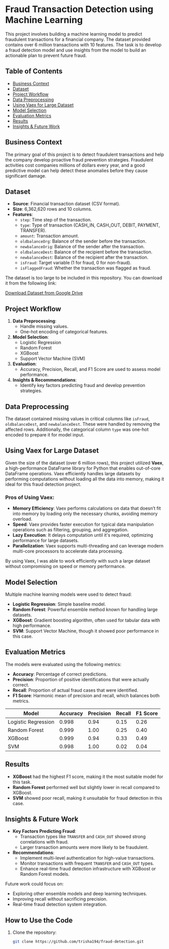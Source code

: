 # Fraud Transaction Detection using Machine Learning

This project involves building a machine learning model to predict fraudulent transactions for a financial company. The dataset provided contains over 6 million transactions with 10 features. The task is to develop a fraud detection model and use insights from the model to build an actionable plan to prevent future fraud.

## Table of Contents
- [Business Context](#business-context)
- [Dataset](#dataset)
- [Project Workflow](#project-workflow)
- [Data Preprocessing](#data-preprocessing)
- [Using Vaex for Large Dataset](#using-vaex-for-large-dataset)
- [Model Selection](#model-selection)
- [Evaluation Metrics](#evaluation-metrics)
- [Results](#results)
- [Insights & Future Work](#insights--future-work)

## Business Context
The primary goal of this project is to detect fraudulent transactions and help the company develop proactive fraud prevention strategies. Fraudulent activities cost companies millions of dollars every year, and a good predictive model can help detect these anomalies before they cause significant damage.

## Dataset
- **Source**: Financial transaction dataset (CSV format).
- **Size**: 6,362,620 rows and 10 columns.
- **Features**:
  - `step`: Time step of the transaction.
  - `type`: Type of transaction (CASH_IN, CASH_OUT, DEBIT, PAYMENT, TRANSFER).
  - `amount`: Transaction amount.
  - `oldbalanceOrg`: Balance of the sender before the transaction.
  - `newbalanceOrig`: Balance of the sender after the transaction.
  - `oldbalanceDest`: Balance of the recipient before the transaction.
  - `newbalanceDest`: Balance of the recipient after the transaction.
  - `isFraud`: Target variable (1 for fraud, 0 for non-fraud).
  - `isFlaggedFraud`: Whether the transaction was flagged as fraud.
 
    
The dataset is too large to be included in this repository. You can download it from the following link:

[Download Dataset from Google Drive]([https://drive.google.com/your-link](https://drive.google.com/file/d/1g6TVJL67AYVF4rSWQjrrQizHoQXmtVVW/view?usp=sharing))

## Project Workflow
1. **Data Preprocessing**: 
   - Handle missing values.
   - One-hot encoding of categorical features.
2. **Model Selection**: 
   - Logistic Regression
   - Random Forest
   - XGBoost
   - Support Vector Machine (SVM)
3. **Evaluation**:
   - Accuracy, Precision, Recall, and F1 Score are used to assess model performance.
4. **Insights & Recommendations**:
   - Identify key factors predicting fraud and develop prevention strategies.

## Data Preprocessing
The dataset contained missing values in critical columns like `isFraud`, `oldbalanceDest`, and `newbalanceDest`. These were handled by removing the affected rows. Additionally, the categorical column `type` was one-hot encoded to prepare it for model input.

## Using Vaex for Large Dataset
Given the size of the dataset (over 6 million rows), this project utilized **Vaex**, a high-performance DataFrame library for Python that enables out-of-core DataFrame operations. Vaex efficiently handles large datasets by performing computations without loading all the data into memory, making it ideal for this fraud detection project.

### Pros of Using Vaex:
- **Memory Efficiency**: Vaex performs calculations on data that doesn’t fit into memory by loading only the necessary chunks, avoiding memory overload.
- **Speed**: Vaex provides faster execution for typical data manipulation operations such as filtering, grouping, and aggregation.
- **Lazy Execution**: It delays computation until it's required, optimizing performance for large datasets.
- **Parallelization**: Vaex supports multi-threading and can leverage modern multi-core processors to accelerate data processing.

By using Vaex, I was able to work efficiently with such a large dataset without compromising on speed or memory performance.

## Model Selection
Multiple machine learning models were used to detect fraud:
- **Logistic Regression**: Simple baseline model.
- **Random Forest**: Powerful ensemble method known for handling large datasets.
- **XGBoost**: Gradient boosting algorithm, often used for tabular data with high performance.
- **SVM**: Support Vector Machine, though it showed poor performance in this case.

## Evaluation Metrics
The models were evaluated using the following metrics:
- **Accuracy**: Percentage of correct predictions.
- **Precision**: Proportion of positive identifications that were actually correct.
- **Recall**: Proportion of actual fraud cases that were identified.
- **F1 Score**: Harmonic mean of precision and recall, which balances both metrics.

| Model                 | Accuracy  | Precision | Recall | F1 Score |
|-----------------------|-----------|-----------|--------|----------|
| Logistic Regression    | 0.998     | 0.94      | 0.15   | 0.26     |
| Random Forest          | 0.999     | 1.00      | 0.25   | 0.40     |
| XGBoost                | 0.999     | 0.94      | 0.33   | 0.49     |
| SVM                    | 0.998     | 1.00      | 0.02   | 0.04     |

## Results
- **XGBoost** had the highest F1 score, making it the most suitable model for this task.
- **Random Forest** performed well but slightly lower in recall compared to XGBoost.
- **SVM** showed poor recall, making it unsuitable for fraud detection in this case.

## Insights & Future Work
- **Key Factors Predicting Fraud**: 
  - Transaction types like `TRANSFER` and `CASH_OUT` showed strong correlations with fraud.
  - Larger transaction amounts were more likely to be fraudulent.
- **Recommendations**:
  - Implement multi-level authentication for high-value transactions.
  - Monitor transactions with frequent `TRANSFER` and `CASH_OUT` types.
  - Enhance real-time fraud detection infrastructure with XGBoost or Random Forest models.
  
Future work could focus on:
- Exploring other ensemble models and deep learning techniques.
- Improving recall without sacrificing precision.
- Real-time fraud detection system integration.

## How to Use the Code
1. Clone the repository:
   ```bash
   git clone https://github.com/trisha194/fraud-detection.git
